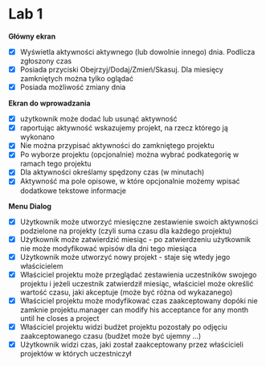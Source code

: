 # Lab 1

**Główny ekran**

- [x]  Wyświetla aktywności aktywnego (lub dowolnie innego) dnia. Podlicza zgłoszony czas
- [x]  Posiada przyciski Obejrzyj/Dodaj/Zmień/Skasuj. Dla miesięcy zamkniętych można tylko oglądać
- [x]  Posiada możliwość zmiany dnia

**Ekran do wprowadzania**

- [x]  użytkownik może dodać lub usunąć aktywność
- [x]  raportując aktywność wskazujemy projekt, na rzecz którego ją wykonano
- [x]  Nie można przypisać aktywności do zamkniętego projektu
- [x]  Po wyborze projektu (opcjonalnie) można wybrać podkategorię w ramach tego projektu
- [x]  Dla aktywności określamy spędzony czas (w minutach)
- [x]  Aktywność ma pole opisowe, w które opcjonalnie możemy wpisać dodatkowe tekstowe informacje

**Menu Dialog**

- [x]  Użytkownik może utworzyć miesięczne zestawienie swoich aktywności podzielone na projekty (czyli suma czasu dla każdego projektu)
- [x]  Użytkownik może zatwierdzić miesiąc - po zatwierdzeniu użytkownik nie może modyfikować wpisów dla dni tego miesiąca
- [x]  Użytkownik może utworzyć nowy projekt - staje się wtedy jego właścicielem
- [x]  Właściciel projektu może przeglądać zestawienia uczestników swojego projektu i jeżeli uczestnik zatwierdził miesiąc, właściciel może określić wartość czasu, jaki akceptuje (może być różna od wykazanego)
- [x]  Właściciel projektu może modyfikować czas zaakceptowany dopóki nie zamknie projektu.manager can modify his acceptance for any month until he closes a project
- [x]  Właściciel projektu widzi budżet projektu pozostały po odjęciu zaakceptowanego czasu (budżet może być ujemny ...)
- [x]  Użytkownik widzi czas, jaki został zaakceptowany przez właścicieli projektów w których uczestniczył
